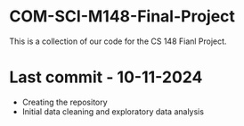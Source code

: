 # COM-SCI-M148-Final-Project

This is a collection of our code for the CS 148 Fianl Project.

# Last commit - 10-11-2024
  - Creating the repository
  - Initial data cleaning and exploratory data analysis
